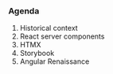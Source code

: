 ### Agenda

1. Historical context
1. React server components
1. HTMX
1. Storybook
1. Angular Renaissance

<!-- .slide: class="is-fancy1" -->
